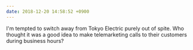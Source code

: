 ```yaml
---
date: 2018-12-20 14:58:52 +0900
---
```

I'm tempted to switch away from Tokyo Electric purely out of spite. Who thought it was a good idea to make telemarketing calls to their customers during business hours?
